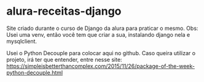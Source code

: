 # alura-receitas-django
Site criado durante o curso de Django da alura para praticar o mesmo.
Obs: 
Usei uma venv, então você tem que criar a sua, instalando django nela e mysqlclient.

Usei o Python Decouple para colocar aqui no github. Caso queira utilizar o projeto, irá ter que entender, entre nesse site: https://simpleisbetterthancomplex.com/2015/11/26/package-of-the-week-python-decouple.html

